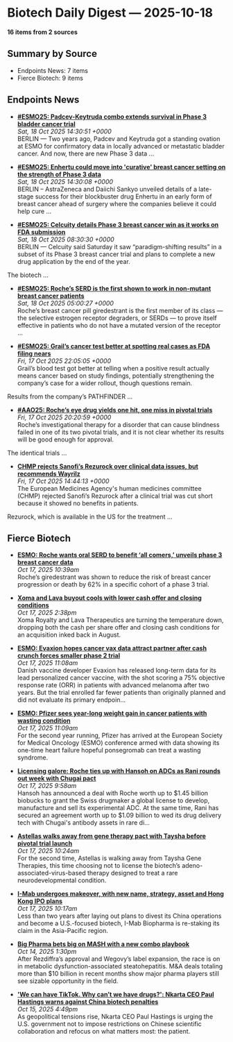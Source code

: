 # Biotech Daily Digest — 2025-10-18

**16 items from 2 sources**

## Summary by Source

- Endpoints News: 7 items
- Fierce Biotech: 9 items


## Endpoints News

- **[#ESMO25: Padcev-Keytruda combo extends survival in Phase 3 bladder cancer trial](https://endpoints.news/esmo25-padcev-keytruda-combo-extends-survival-in-phase-3-bladder-cancer-trial/)**  
  _Sat, 18 Oct 2025 14:30:51 +0000_  
  BERLIN — Two years ago, Padcev and Keytruda got a standing ovation at ESMO for confirmatory data in locally advanced or metastatic bladder cancer. And now, there are new Phase 3 data ...

- **[#ESMO25: Enhertu could move into 'curative' breast cancer setting on the strength of Phase 3 data](https://endpoints.news/esmo25-enhertu-could-move-into-curative-breast-cancer-setting-on-the-strength-of-phase-3-data/)**  
  _Sat, 18 Oct 2025 14:30:08 +0000_  
  BERLIN – AstraZeneca and Daiichi Sankyo unveiled details of a late-stage success for their blockbuster drug Enhertu in an early form of breast cancer ahead of surgery where the companies believe it could help cure ...

- **[#ESMO25: Celcuity details Phase 3 breast cancer win as it works on FDA submission](https://endpoints.news/esmo25-celcuity-details-phase-3-breast-cancer-win-as-it-works-on-fda-submission/)**  
  _Sat, 18 Oct 2025 08:30:30 +0000_  
  BERLIN — Celcuity said Saturday it saw “paradigm-shifting results” in a subset of its Phase 3 breast cancer trial and plans to complete a new drug application by the end of the year.

 The biotech  ...

- **[#ESMO25: Roche’s SERD is the first shown to work in non-mutant breast cancer patients](https://endpoints.news/esmo25-roches-serd-is-the-first-shown-to-work-in-non-mutant-breast-cancer-patients/)**  
  _Sat, 18 Oct 2025 05:00:27 +0000_  
  Roche’s breast cancer pill giredestrant is the first member of its class — the selective estrogen receptor degraders, or SERDs — to prove itself effective in patients who do not have a mutated version of the receptor ...

- **[#ESMO25: Grail’s cancer test better at spotting real cases as FDA filing nears](https://endpoints.news/grails-cancer-test-better-at-spotting-real-cases-as-fda-filing-nears/)**  
  _Fri, 17 Oct 2025 22:05:05 +0000_  
  Grail’s blood test got better at telling when a positive result actually means cancer based on study findings, potentially strengthening the company’s case for a wider rollout, though questions remain.

 Results from the company’s PATHFINDER ...

- **[#AAO25: Roche’s eye drug yields one hit, one miss in pivotal trials](https://endpoints.news/aao25-roches-eye-drug-yields-one-hit-one-miss-in-pivotal-trials/)**  
  _Fri, 17 Oct 2025 20:20:59 +0000_  
  Roche’s investigational therapy for a disorder that can cause blindness failed in one of its two pivotal trials, and it is not clear whether its results will be good enough for approval.

 The identical trials ...

- **[CHMP rejects Sanofi’s Rezurock over clinical data issues, but recommends Wayrilz](https://endpoints.news/chmp-rejects-sanofis-rezurock-over-clinical-data-issues-but-recommends-wayrilz/)**  
  _Fri, 17 Oct 2025 14:44:13 +0000_  
  The European Medicines Agency's human medicines committee (CHMP) rejected Sanofi’s Rezurock after a clinical trial was cut short because it showed no benefits in patients.

 Rezurock, which is available in the US for the treatment ...


## Fierce Biotech

- **[<a href="https://www.fiercebiotech.com/biotech/esmo-roche-wants-oral-serd-benefit-all-comers-unveils-phase-3-breast-cancer-data" hreflang="en">ESMO: Roche wants oral SERD to benefit ‘all comers,’ unveils phase 3 breast cancer data</a>](https://www.fiercebiotech.com/biotech/esmo-roche-wants-oral-serd-benefit-all-comers-unveils-phase-3-breast-cancer-data)**  
  _Oct 17, 2025 10:39am_  
  Roche’s giredestrant was shown to reduce the risk of breast cancer progression or death by 62% in a specific cohort of a phase 3 trial.

- **[<a href="https://www.fiercebiotech.com/biotech/xoma-and-lava-cool-buyout-lowering-both-cash-offer-and-closing-conditions" hreflang="en">Xoma and Lava buyout cools with lower cash offer and closing conditions</a>](https://www.fiercebiotech.com/biotech/xoma-and-lava-cool-buyout-lowering-both-cash-offer-and-closing-conditions)**  
  _Oct 17, 2025 2:38pm_  
  Xoma Royalty and Lava Therapeutics are turning the temperature down, dropping both the cash per share offer and closing cash conditions for an acquisition inked back in August.

- **[<a href="https://www.fiercebiotech.com/biotech/esmo-evaxion-keytruda-vaccine-combo-hits-75-melanoma-response-rate-after-2-years" hreflang="en">ESMO: Evaxion hopes cancer vax data attract partner after cash crunch forces smaller phase 2 trial</a>](https://www.fiercebiotech.com/biotech/esmo-evaxion-keytruda-vaccine-combo-hits-75-melanoma-response-rate-after-2-years)**  
  _Oct 17, 2025 11:08am_  
  Danish vaccine developer Evaxion has released long-term data for its lead personalized cancer vaccine, with the shot scoring a 75% objective response rate (ORR) in patients with advanced melanoma after two years. But the trial enrolled far fewer patients than originally planned and did not evaluate its primary endpoin…

- **[<a href="https://www.fiercebiotech.com/biotech/esmo-pfizer-sees-year-long-weight-gain-cancer-patients-wasting-condition" hreflang="en">ESMO: Pfizer sees year-long weight gain in cancer patients with wasting condition</a>](https://www.fiercebiotech.com/biotech/esmo-pfizer-sees-year-long-weight-gain-cancer-patients-wasting-condition)**  
  _Oct 17, 2025 11:09am_  
  For the second year running, Pfizer has arrived at the European Society for Medical Oncology (ESMO) conference armed with data showing its one-time heart failure hopeful ponsegromab can treat a wasting syndrome.

- **[<a href="https://www.fiercebiotech.com/biotech/licensing-galore-roche-ties-hansoh-adcs-rani-rounds-out-week-chugai-drug-delivery-pact" hreflang="en">Licensing galore: Roche ties up with Hansoh on ADCs as Rani rounds out week with Chugai pact</a>](https://www.fiercebiotech.com/biotech/licensing-galore-roche-ties-hansoh-adcs-rani-rounds-out-week-chugai-drug-delivery-pact)**  
  _Oct 17, 2025 9:58am_  
  Hansoh has announced a deal with Roche worth up to $1.45 billion biobucks to grant the Swiss drugmaker a global license to develop, manufacture and sell its experimental ADC. At the same time, Rani has secured an agreement worth up to $1.09 billion to wed its drug delivery tech with Chugai's antibody assets in rare di…

- **[<a href="https://www.fiercebiotech.com/biotech/astellas-walks-away-gene-therapy-pact-taysha-pivotal-trial-launch" hreflang="en">Astellas walks away from gene therapy pact with Taysha before pivotal trial launch</a>](https://www.fiercebiotech.com/biotech/astellas-walks-away-gene-therapy-pact-taysha-pivotal-trial-launch)**  
  _Oct 17, 2025 10:24am_  
  For the second time, Astellas is walking away from Taysha Gene Therapies, this time choosing not to license the biotech’s adeno-associated-virus-based therapy designed to treat a rare neurodevelopmental condition.

- **[<a href="https://www.fiercebiotech.com/biotech/i-mab-undergoes-makeover-new-name-strategy-asset-and-hong-kong-ipo-plans" hreflang="en">I-Mab undergoes makeover, with new name, strategy, asset and Hong Kong IPO plans</a>](https://www.fiercebiotech.com/biotech/i-mab-undergoes-makeover-new-name-strategy-asset-and-hong-kong-ipo-plans)**  
  _Oct 17, 2025 10:17am_  
  Less than two years after laying out plans to divest its China operations and become a U.S.-focused biotech, I-Mab Biopharma is re-staking its claim in the Asia-Pacific region.

- **[<a href="https://www.fiercebiotech.com/pharma/big-pharma-bets-big-mash" hreflang="en">Big Pharma bets big on MASH with a new combo playbook</a>](https://www.fiercebiotech.com/pharma/big-pharma-bets-big-mash)**  
  _Oct 14, 2025 1:30pm_  
  After Rezdiffra’s approval and Wegovy’s label expansion, the race is on in metabolic dysfunction-associated steatohepatitis. M&A deals totaling more than $10 billion in recent months show major pharma players still see sizable opportunity in the field.

- **[<a href="https://www.fiercebiotech.com/biotech/we-can-have-tiktok-why-cant-we-have-drugs-nkarta-ceo-hastings-urges-us-drop-china-tariffs" hreflang="en">'We can have TikTok. Why can’t we have drugs?': Nkarta CEO Paul Hastings warns against China biotech penalties</a>](https://www.fiercebiotech.com/biotech/we-can-have-tiktok-why-cant-we-have-drugs-nkarta-ceo-hastings-urges-us-drop-china-tariffs)**  
  _Oct 15, 2025 4:49pm_  
  As geopolitical tensions rise, Nkarta CEO Paul Hastings is urging the U.S. government not to impose restrictions on Chinese scientific collaboration and refocus on what matters most: the patient.
